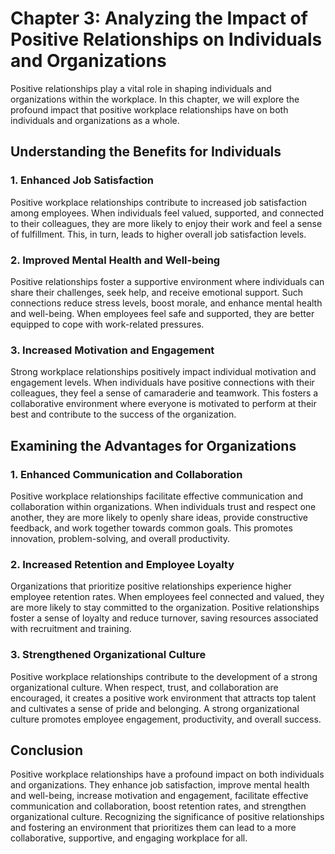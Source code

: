 Chapter 3: Analyzing the Impact of Positive Relationships on Individuals and Organizations
==========================================================================================

Positive relationships play a vital role in shaping individuals and organizations within the workplace. In this chapter, we will explore the profound impact that positive workplace relationships have on both individuals and organizations as a whole.

Understanding the Benefits for Individuals
------------------------------------------

### 1. Enhanced Job Satisfaction

Positive workplace relationships contribute to increased job satisfaction among employees. When individuals feel valued, supported, and connected to their colleagues, they are more likely to enjoy their work and feel a sense of fulfillment. This, in turn, leads to higher overall job satisfaction levels.

### 2. Improved Mental Health and Well-being

Positive relationships foster a supportive environment where individuals can share their challenges, seek help, and receive emotional support. Such connections reduce stress levels, boost morale, and enhance mental health and well-being. When employees feel safe and supported, they are better equipped to cope with work-related pressures.

### 3. Increased Motivation and Engagement

Strong workplace relationships positively impact individual motivation and engagement levels. When individuals have positive connections with their colleagues, they feel a sense of camaraderie and teamwork. This fosters a collaborative environment where everyone is motivated to perform at their best and contribute to the success of the organization.

Examining the Advantages for Organizations
------------------------------------------

### 1. Enhanced Communication and Collaboration

Positive workplace relationships facilitate effective communication and collaboration within organizations. When individuals trust and respect one another, they are more likely to openly share ideas, provide constructive feedback, and work together towards common goals. This promotes innovation, problem-solving, and overall productivity.

### 2. Increased Retention and Employee Loyalty

Organizations that prioritize positive relationships experience higher employee retention rates. When employees feel connected and valued, they are more likely to stay committed to the organization. Positive relationships foster a sense of loyalty and reduce turnover, saving resources associated with recruitment and training.

### 3. Strengthened Organizational Culture

Positive workplace relationships contribute to the development of a strong organizational culture. When respect, trust, and collaboration are encouraged, it creates a positive work environment that attracts top talent and cultivates a sense of pride and belonging. A strong organizational culture promotes employee engagement, productivity, and overall success.

Conclusion
----------

Positive workplace relationships have a profound impact on both individuals and organizations. They enhance job satisfaction, improve mental health and well-being, increase motivation and engagement, facilitate effective communication and collaboration, boost retention rates, and strengthen organizational culture. Recognizing the significance of positive relationships and fostering an environment that prioritizes them can lead to a more collaborative, supportive, and engaging workplace for all.
